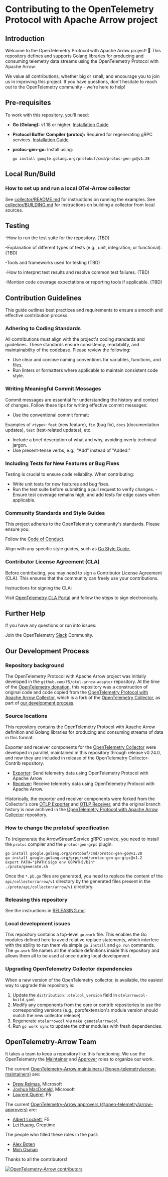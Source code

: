 # Contributing to the OpenTelemetry Protocol with Apache Arrow project

## Introduction

Welcome to the OpenTelemetry Protocol with Apache Arrow project! :tada:
This repository defines and supports Golang libraries for producing and
consuming telemetry data streams using the OpenTelemetry Protocol with Apache
Arrow.

We value all contributions, whether big or small, and encourage you to join us
in improving this project. If you have questions, don't hesitate to reach out to
the OpenTelemetry community - we're here to help!

## Pre-requisites

To work with this repository, you'll need:

- **Go (Golang):** v1.18 or higher. [Installation
  Guide](https://golang.org/doc/install)
- **Protocol Buffer Compiler (protoc):** Required for regenerating gRPC
  services. [Installation Guide](https://grpc.io/docs/protoc-installation/)
- **protoc-gen-go:** Install using:

  ```shell
  go install google.golang.org/protobuf/cmd/protoc-gen-go@v1.28
  ```

## Local Run/Build

### How to set up and run a local OTel-Arrow collector

See [collector/README.md](./collector/README.md) for instructions on running the
examples. See [collector/BUILDING.md](./collector/BUILDING.md) for instructions
on building a collector from local sources.

## Testing

-How to run the test suite for the repository. (TBD)

-Explanation of different types of tests (e.g., unit, integration, or
functional). (TBD)

-Tools and frameworks used for testing (TBD)

-How to interpret test results and resolve common test failures. (TBD)

-Mention code coverage expectations or reporting tools if applicable. (TBD)

## Contribution Guidelines

This guide outlines best practices and requirements to ensure a smooth and
effective contribution process.

### Adhering to Coding Standards

All contributions must align with the project's coding standards and guidelines.
These standards ensure consistency, readability, and maintainability of the
codebase. Please review the following:

- Use clear and concise naming conventions for variables, functions, and files.
- Run linters or formatters where applicable to maintain consistent code style.

### Writing Meaningful Commit Messages

Commit messages are essential for understanding the history and context of
changes. Follow these tips for writing effective commit messages:

- Use the conventional commit format:

Examples of `<type>`: `feat` (new feature), `fix` (bug fix), `docs`
(documentation updates), `test` (test-related updates), etc.

- Include a brief description of what and why, avoiding overly technical jargon.
- Use present-tense verbs, e.g., "Add" instead of "Added."

### Including Tests for New Features or Bug Fixes

Testing is crucial to ensure code reliability. When contributing:

- Write unit tests for new features and bug fixes.
- Run the test suite before submitting a pull request to verify changes. -Ensure
test coverage remains high, and add tests for edge cases when applicable.

### Community Standards and Style Guides

This project adheres to the OpenTelemetry community's standards. Please ensure
you:

Follow the [Code of
Conduct](https://github.com/open-telemetry/community/blob/main/code-of-conduct.md).

Align with any specific style guides, such as [Go Style
Guide.](https://google.github.io/styleguide/go/)

### Contributor License Agreement (CLA)

Before contributing, you may need to sign a Contributor License Agreement (CLA).
This ensures that the community can freely use your contributions.

Instructions for signing the CLA:

Visit [OpenTelemetry CLA
Portal](https://docs.linuxfoundation.org/lfx/easycla/contributors) and follow
the steps to sign electronically.

## Further Help

If you have any questions or run into issues:

Join the OpenTelemetry
[Slack](https://cloud-native.slack.com/archives/C07S4Q67LTF) Community.

## Our Development Process

### Repository background

The OpenTelemetry Protocol with Apache Arrow project was initially developed in
the `github.com/f5/otel-arrow-adapter` repository.  At the time of the
[OpenTelemetry donation][DONATION], this repository was a construction of
original code and code copied from the [OpenTelemetry Protocol with Apache Arrow
Collector][OACGH], which is a fork of the [OpenTelemetry Collector][OTCGH], as
part of [our development process][DEVPROCESS].

### Source locations

This repository contains the OpenTelemetry Protocol with Apache Arrow definition
and Golang libraries for producing and consuming streams of data in this format.

Exporter and receiver components for the [OpenTelemetry Collector][OTCDOCS] were
developed in parallel, maintained in this repository through release v0.24.0,
and now they are included in release of the OpenTelemetry Collector-Contrib
repository.

- [Exporter][EXPORTER]: Send telemetry data using OpenTelemetry Protocol with
      Apache Arrow
- [Receiver][RECEIVER]: Receive telemetry data using OpenTelemetry Protocol with
      Apache Arrow.

Historically, the exporter and receiver components were forked from the
Collector's core [OTLP Exporter][OTLPEXPORTER] and [OTLP
Receiver][OTLPRECEIVER], and the original branch history is now archived in the
[OpenTelemetry Protocol with Apache Arrow Collector][OACGH] repository.

### How to change the protobuf specification

To (re)generate the ArrowStreamService gRPC service, you need to install the
`protoc` compiler and the `protoc-gen-grpc` plugin.

```shell
go install google.golang.org/protobuf/cmd/protoc-gen-go@v1.28
go install google.golang.org/grpc/cmd/protoc-gen-go-grpc@v1.2
export PATH="$PATH:$(go env GOPATH)/bin"
./proto/generate.sh
```

Once the `*.pb.go` files are generated, you need to replace the content of the
`api/collector/arrow/v1` directory by the generated files present in the
`./proto/api/collector/arrow/v1` directory.

### Releasing this repository

See the instructions in [RELEASING.md][].

### Local development issues

This repository contains a top-level `go.work` file.  This enables the Go
modules defined here to avoid relative replace statements, which interfere with
the ability to run them via simple `go install` and `go run` commands.  The
`go.work` file names all the module definitions inside this repository and
allows them all to be used at once during local development.

### Upgrading OpenTelemetry Collector dependencies

When a new version of the OpenTelemetry collector, is available, the easiest way
to upgrade this repository is:

1. Update the `distribution::otelcol_version` field in `otelarrowcol-build.yaml`
2. Modify any components from the core or contrib repositories to use the
   corresponding versions (e.g., pprofextension's module version should match
   the new collector release).
3. Regenerate `otelarrowcol` via `make genotelarrowcol`
4. Run `go work sync` to update the other modules with fresh dependencies.

## OpenTelemetry-Arrow Team

It takes a team to keep a repository like this functioning.  We use
the OpenTelemetry the [Maintainer][MAINTAINERROLE] and
[Approver][APPROVERROLE] roles to organize our work.

The current [OpenTelemetry-Arrow maintainers
(@open-telemetry/arrow-maintainers)][MAINTAINERS] are:

- [Drew Relmas](https://github.com/drewrelmas), Microsoft
- [Joshua MacDonald](https://github.com/jmacd), Microsoft
- [Laurent Qu&#xE9;rel](https://github.com/lquerel), F5

The current [OpenTelemetry-Arrow approvers
(@open-telemetry/arrow-approvers)][APPROVERS] are:

- [Albert Lockett](https://github.com/albertlockett), F5
- [Lei Huang](https://github.com/v0y4g3r), Greptime

The people who filled these roles in the past:

- [Alex Boten](https://github.com/codeboten)
- [Moh Osman](https://github.com/moh-osman3)

Thanks to all the contributors!

[![OpenTelemetry-Arrow contributors](https://contributors-img.web.app/image?repo=open-telemetry/otel-arrow)](https://github.com/open-telemetry/otel-arrow/graphs/contributors)

[RELEASING.md]: ./RELEASING.md
[OTCDOCS]: https://opentelemetry.io/docs/collector/
[OTCGH]: https://github.com/open-telemetry/opentelemetry-collector
[OACGH]: https://github.com/open-telemetry/otel-arrow-collector
[EXPORTER]:
    https://github.com/open-telemetry/opentelemetry-collector-contrib/blob/main/exporter/otelarrowexporter/README.md
[RECEIVER]:
    https://github.com/open-telemetry/opentelemetry-collector-contrib/blob/main/receiver/otelarrowreceiver/README.md
[DONATION]: https://github.com/open-telemetry/community/issues/1332
[DEVPROCESS]: https://github.com/open-telemetry/otel-arrow-collector/issues/48
[OTLPRECEIVER]:
    https://github.com/open-telemetry/opentelemetry-collector/receiver/otlpreceiver
[OTLPEXPORTER]:
    https://github.com/open-telemetry/opentelemetry-collector/exporter/otlpexporter
[APPROVERS]: https://github.com/orgs/open-telemetry/teams/arrow-approvers
[MAINTAINERS]: https://github.com/orgs/open-telemetry/teams/arrow-maintainers
[MAINTAINERROLE]: https://github.com/open-telemetry/community/blob/main/guides/contributor/membership.md#maintainer
[APPROVERROLE]: https://github.com/open-telemetry/community/blob/main/guides/contributor/membership.md#approver
